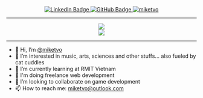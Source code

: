 <div 
class="sketchfab-embed-wrapper" 
align="center" >
    <a href="www.linkedin.com/in/miketvo">
        <img src="https://img.shields.io/badge/LinkedIn-blue?style=for-the-badge&logo=linkedin&logoColor=white" alt="LinkedIn Badge"/>
    </a>
    <a href="https://github.com/miketvo">
        <img src="https://img.shields.io/badge/GitHub-100000?style=for-the-badge&logo=github&logoColor=white" alt="GitHub Badge"/>
    </a>
    <a href="https://github.com/miketvo">
        <img src="https://komarev.com/ghpvc/?username=miketvo&label=Profile%20views&color=0e75b6&style=for-the-badge" alt="miketvo" />
    </a>
</div>

---

<div align="center">
<picture>
  <source
    srcset="https://github-readme-stats.vercel.app/api?username=miketvo&show_icons=true&theme=github_dark_dimmed"
    media="(prefers-color-scheme: dark)"
  />
  <source
    srcset="https://github-readme-stats.vercel.app/api?username=miketvo&show_icons=true"
    media="(prefers-color-scheme: light), (prefers-color-scheme: no-preference)"
  />
  <img src="https://github-readme-stats.vercel.app/api?username=miketvo&show_icons=true" />
</picture>
</div>

<div align="center">
<picture>
  <source
    srcset="https://github-readme-stats.vercel.app/api/top-langs/?username=miketvo&layout=pie&hide=jupyter%20notebook&langs_count=16&size_weight=0.2&count_weight=1&theme=github_dark_dimmed"
    media="(prefers-color-scheme: dark)"
  />
  <source
    srcset="https://github-readme-stats.vercel.app/api/top-langs/?username=miketvo&layout=pie&hide=jupyter%20notebook&langs_count=16&size_weight=0.2&count_weight=1"
    media="(prefers-color-scheme: light), (prefers-color-scheme: no-preference)"
  />
  <img src="https://github-readme-stats.vercel.app/api/top-langs/?username=miketvo&layout=pie&hide=jupyter%20notebook&langs_count=16&size_weight=0.2&count_weight=1" />
</picture>
</div>

---

- 👋 Hi, I’m [@miketvo](https://github.com/miketvo)
- 👀 I’m interested in music, arts, sciences and other stuffs... also fueled by cat cuddles
- 🌱 I’m currently learning at RMIT Vietnam
- 👔 I'm doing freelance web development
- 🤝 I’m looking to collaborate on game development
- 📫 How to reach me: miketvo@outlook.com

<!---
miketvo/miketvo is a ✨ special ✨ repository because its `README.md` (this file) appears on your GitHub profile.
You can click the Preview link to take a look at your changes.
--->

